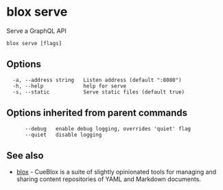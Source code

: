 # blox serve

Serve a GraphQL API

```
blox serve [flags]
```

## Options

```
  -a, --address string   Listen address (default ":8080")
  -h, --help             help for serve
  -s, --static           Serve static files (default true)
```

## Options inherited from parent commands

```
      --debug   enable debug logging, overrides 'quiet' flag
      --quiet   disable logging
```

## See also

* [blox](/cmd/blox)	 - CueBlox is a suite of slightly opinionated tools for managing and sharing content repositories of YAML and Markdown documents.

